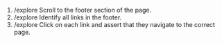 1. /explore Scroll to the footer section of the page.
2. /explore Identify all links in the footer.
3. /explore Click on each link and assert that they navigate to the correct page.